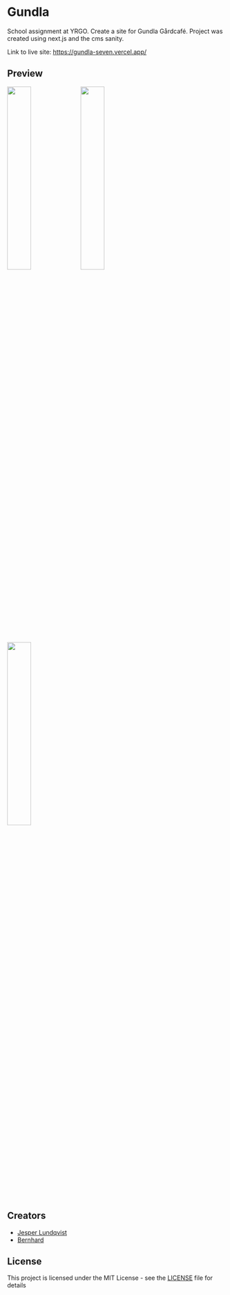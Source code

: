 # Gundla
School assignment at YRGO. Create a site for Gundla Gårdcafé.
Project was created using next.js and the cms sanity.

Link to live site: https://gundla-seven.vercel.app/

## Preview
<img src="https://i.imgur.com/zQ6gUx2.png" width="33%" /> <img src="https://i.imgur.com/1RfMcQZ.png" width="33%" /> <img src="https://i.imgur.com/E0wqmj0.png" width="33%">

## Creators
* [Jesper Lundqvist](https://github.com/jesperlndqvst)
* [Bernhard](https://github.com/vehx)

## License
This project is licensed under the MIT License - see the [LICENSE](LICENSE) file for details
